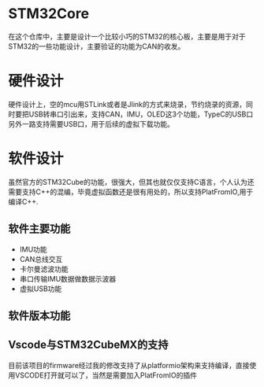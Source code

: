 # STM32Core
在这个仓库中，主要是设计一个比较小巧的STM32的核心板，主要是用于对于STM32的一些功能设计，主要验证的功能为CAN的收发。

# 硬件设计
硬件设计上，空的mcu用STLink或者是Jlink的方式来烧录，节约烧录的资源，同时要把USB转串口引出来，支持CAN，IMU，OLED这3个功能，TypeC的USB口另外一路支持需要USB口，用于后续的虚拟下载功能。


# 软件设计
虽然官方的STM32Cube的功能，很强大，但其也就仅仅支持C语言，个人认为还需要支持C++的混编，毕竟虚拟函数还是很有用处的，所以支持PlatFromIO,用于编译C++.

## 软件主要功能
* IMU功能
* CAN总线交互
* 卡尔曼滤波功能
* 串口传输IMU数据做数据示波器
* 虚拟USB功能

## 软件版本功能


## Vscode与STM32CubeMX的支持
目前该项目的firmware经过我的修改支持了从platformio架构来支持编译，直接使用VSCODE打开就可以了，当然是需要加入PlatFromIO的插件